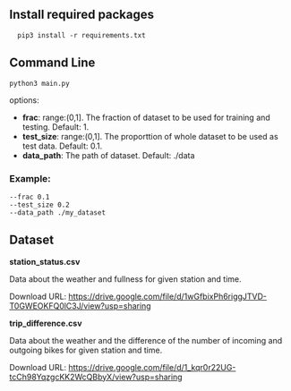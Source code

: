
## Install required packages
```
  pip3 install -r requirements.txt
```
## Command Line
``` 
python3 main.py 
```

options:
- __frac__: range:(0,1]. The fraction of dataset to be used for training and testing. Default: 1.
- __test_size__: range:(0,1]. The proporttion of whole dataset to be used as test data. Default: 0.1.
- __data_path__: The path of dataset. Default: ./data
### Example:
```
--frac 0.1
--test_size 0.2
--data_path ./my_dataset
```

## Dataset
__station_status.csv__

Data about the weather and fullness for given station and time.

Download URL: https://drive.google.com/file/d/1wGfbixPh6riggJTVD-T0GWEOKFQ0lC3J/view?usp=sharing

__trip_difference.csv__

Data about the weather and the difference of the number of  incoming and outgoing bikes for given station and time.

Download URL: https://drive.google.com/file/d/1_kqr0r22UG-tcCh98YqzgcKK2WcQBbyX/view?usp=sharing

